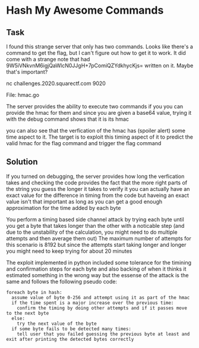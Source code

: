 # Hash My Awesome Commands
## Task
I found this strange server that only has two commands. Looks like there's a command to get the flag, but I can't figure out how to get it to work. It did come with a strange note that had 9W5iVNkvnM6igjQaWlcN0JJgH+7pComiQZYdkhycKjs= written on it. Maybe that's important?

nc challenges.2020.squarectf.com 9020

File: hmac.go

The server provides the ability to execute two commands if you you can provide the hmac for them and since you are given a base64 value, trying it with the debug command shows that it is its hmac

you can also see that the verfication of the hmac has (spoiler alert) some time aspect to it. The target is to exploit this timing aspect of it to predict the valid hmac for the flag command and trigger the flag command

## Solution
If you turned on debugging, the server provides how long the verfication takes and checking the code provides the fact that the more right parts of the string you guess the longer it takes to verify it
you can actually have an exact value for the difference in timing from the code but haveing an exact value isn't that important as long as you can get a good enough approximation for the time added by each byte

You perform a timing based side channel attack by trying each byte until you get a byte that takes longer than the other with a noticable step (and due to the unstability of the calculation, you might need to do multiple attempts and then average them out)
The maximum number of attempts for this scenario is 8192 but since the attempts start taking longer and longer you might need to keep trying for about 20 minutes

The exploit implemented in python included some tolerance for the timining and confirmation steps for each byte and also backing of when it thinks it estimated something in the wrong way
but the essense of the attack is the same and follows the following pseudo code:

```
foreach byte in hash:
  assume value of byte 0-256 and attempt using it as part of the hmac
  if the time spent is a major increase over the previous time:
    confirm the timing by doing other attempts and if it passes move to the next byte
  else:
    try the next value of the byte
  if some byte fails to be detected many times:
    tell user that you failed guessing the previous byte at least and exit after printing the detected bytes correctly
```
